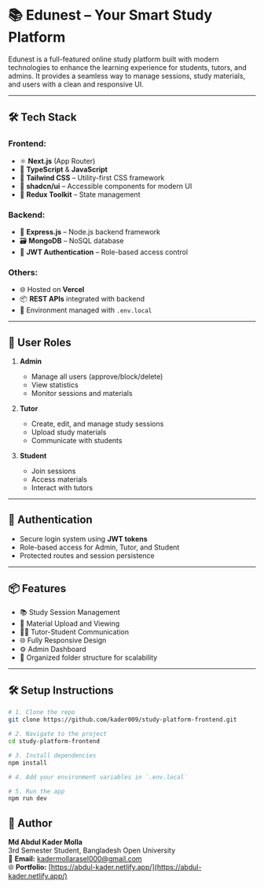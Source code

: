 # 📚 Edunest – Your Smart Study Platform

Edunest is a full-featured online study platform built with modern technologies to enhance the learning experience for students, tutors, and admins. It provides a seamless way to manage sessions, study materials, and users with a clean and responsive UI.

---

## 🛠️ Tech Stack

### Frontend:

- ⚛️ **Next.js** (App Router)
- 💬 **TypeScript** & **JavaScript**
- 🎨 **Tailwind CSS** – Utility-first CSS framework
- 🧩 **shadcn/ui** – Accessible components for modern UI
- 🔄 **Redux Toolkit** – State management

### Backend:

- 🧠 **Express.js** – Node.js backend framework
- 🗃️ **MongoDB** – NoSQL database
- 🔐 **JWT Authentication** – Role-based access control

### Others:

- 🌐 Hosted on **Vercel**
- 📦 **REST APIs** integrated with backend
- 🧾 Environment managed with `.env.local`

---

## 👤 User Roles

1. **Admin**

   - Manage all users (approve/block/delete)
   - View statistics
   - Monitor sessions and materials

2. **Tutor**

   - Create, edit, and manage study sessions
   - Upload study materials
   - Communicate with students

3. **Student**
   - Join sessions
   - Access materials
   - Interact with tutors

---

## 🔐 Authentication

- Secure login system using **JWT tokens**
- Role-based access for Admin, Tutor, and Student
- Protected routes and session persistence

---

## 📦 Features

- 📚 Study Session Management
- 📝 Material Upload and Viewing
- 🧑‍🏫 Tutor-Student Communication
- 🌐 Fully Responsive Design
- ⚙️ Admin Dashboard
- 📂 Organized folder structure for scalability

---

## 🛠️ Setup Instructions

```bash
# 1. Clone the repo
git clone https://github.com/kader009/study-platform-frontend.git

# 2. Navigate to the project
cd study-platform-frontend

# 3. Install dependencies
npm install

# 4. Add your environment variables in `.env.local`

# 5. Run the app
npm run dev
```

## 🧑 Author

**Md Abdul Kader Molla**  
3rd Semester Student, Bangladesh Open University  
📧 **Email:** [kadermollarasel000@gmail.com](mailto:kadermollarasel000@gmail.com)  
🌐 **Portfolio:** [https://abdul-kader.netlify.app/](https://abdul-kader.netlify.app/)
